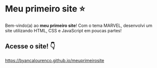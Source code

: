 
# Meu primeiro site ⭐

Bem-vindo(a) ao **meu primeiro site**! Com o tema MARVEL, desenvolvi um site utilizando HTML, CSS e JavaScript em poucas partes!

## Acesse o site! 👇

https://byancalourenco.github.io/meuprimeirosite


